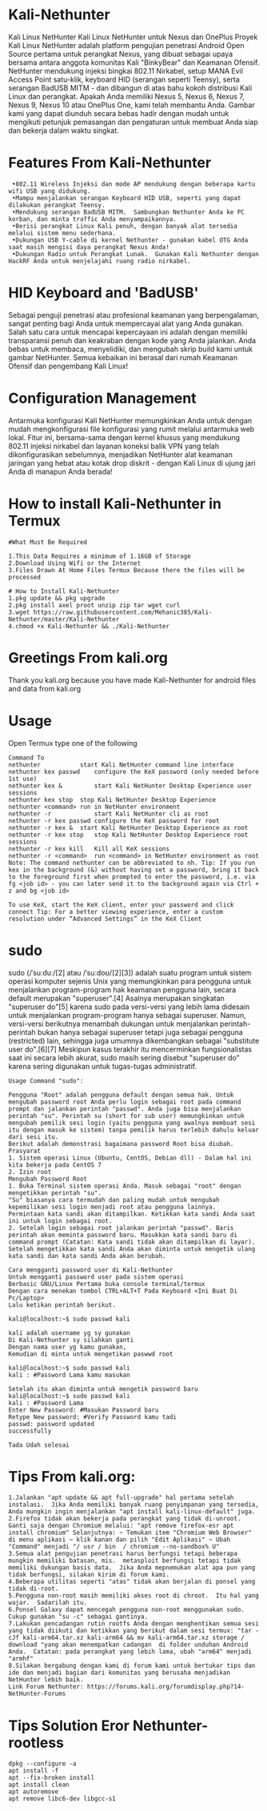 # Kali-Nethunter
Kali Linux NetHunter  Kali Linux NetHunter untuk Nexus dan OnePlus  Proyek Kali Linux NetHunter adalah platform pengujian penetrasi Android Open Source pertama untuk perangkat Nexus, yang dibuat sebagai upaya bersama antara anggota komunitas Kali "BinkyBear" dan Keamanan Ofensif.  NetHunter mendukung injeksi bingkai 802.11 Nirkabel, setup MANA Evil Access Point satu-klik, keyboard HID (serangan seperti Teensy), serta serangan BadUSB MITM - dan dibangun di atas bahu kokoh distribusi Kali Linux dan perangkat.  Apakah Anda memiliki Nexus 5, Nexus 6, Nexus 7, Nexus 9, Nexus 10 atau OnePlus One, kami telah membantu Anda.  Gambar kami yang dapat diunduh secara bebas hadir dengan mudah untuk mengikuti petunjuk pemasangan dan pengaturan untuk membuat Anda siap dan bekerja dalam waktu singkat.

# Features From Kali-Nethunter
````
 •802.11 Wireless Injeksi dan mode AP mendukung dengan beberapa kartu wifi USB yang didukung.
 •Mampu menjalankan serangan Keyboard HID USB, seperti yang dapat dilakukan perangkat Teensy.
 •Mendukung serangan BadUSB MITM.  Sambungkan Nethunter Anda ke PC korban, dan minta traffic Anda menyampaikannya.
 •Berisi perangkat Linux Kali penuh, dengan banyak alat tersedia melalui sistem menu sederhana.
 •Dukungan USB Y-cable di kernel Nethunter - gunakan kabel OTG Anda saat masih mengisi daya perangkat Nexus Anda!
 •Dukungan Radio untuk Perangkat Lunak.  Gunakan Kali Nethunter dengan HackRF Anda untuk menjelajahi ruang radio nirkabel.
````

# HID Keyboard and 'BadUSB'
Sebagai penguji penetrasi atau profesional keamanan yang berpengalaman, sangat penting bagi Anda untuk mempercayai alat yang Anda gunakan.  Salah satu cara untuk mencapai kepercayaan ini adalah dengan memiliki transparansi penuh dan keakraban dengan kode yang Anda jalankan.  Anda bebas untuk membaca, menyelidiki, dan mengubah skrip build kami untuk gambar NetHunter.  Semua kebaikan ini berasal dari rumah Keamanan Ofensif dan pengembang Kali Linux!

# Configuration Management 
Antarmuka konfigurasi Kali NetHunter memungkinkan Anda untuk dengan mudah mengkonfigurasi file konfigurasi yang rumit melalui antarmuka web lokal.  Fitur ini, bersama-sama dengan kernel khusus yang mendukung 802.11 injeksi nirkabel dan layanan koneksi balik VPN yang telah dikonfigurasikan sebelumnya, menjadikan NetHunter alat keamanan jaringan yang hebat atau kotak drop diskrit - dengan Kali Linux di ujung jari Anda di manapun Anda berada!

# How to install Kali-Nethunter in Termux
````
#What Must Be Required 

1.This Data Requires a minimum of 1.16GB of Storage 
2.Download Using Wifi or the Internet 
3.Files Drawn At Home Files Termux Because there the files will be processed

# How to Install Kali-Nethunter
1.pkg update && pkg upgrade
2.pkg install axel proot unzip zip tar wget curl
3.wget https://raw.githubusercontent.com/Mehanic385/Kali-Nethunter/master/Kali-Nethunter
4.chmod +x Kali-Nethunter && ./Kali-Nethunter
````
# Greetings From kali.org
Thank you kali.org because you have made Kali-Nethunter for android
files and data from kali.org

# Usage
Open Termux type one of the following 
````
Command	To
nethunter	        start Kali NetHunter command line interface
nethunter kex passwd	configure the KeX password (only needed before 1st use)
nethunter kex &	        start Kali NetHunter Desktop Experience user sessions
nethunter kex stop	stop Kali NetHunter Desktop Experience
nethunter <command>	run in NetHunter environment
nethunter -r	        start Kali NetHunter cli as root
nethunter -r kex passwd	configure the KeX password for root
nethunter -r kex &	start Kali NetHunter Desktop Experience as root
nethunter -r kex stop	stop Kali NetHunter Desktop Experience root sessions
nethunter -r kex kill	Kill all KeX sessions
nethunter -r <command>	run <command> in NetHunter environment as root
Note: The command nethunter can be abbreviated to nh. Tip: If you run kex in the background (&) without having set a password, bring it back to the foreground first when prompted to enter the password, i.e. via fg <job id> - you can later send it to the background again via Ctrl + z and bg <job id>

To use KeX, start the KeX client, enter your password and click connect Tip: For a better viewing experience, enter a custom resolution under “Advanced Settings” in the KeX Client

````

# sudo <root password>
sudo (/ˈsuːduː/[2] atau /ˈsuːdoʊ/[2][3]) adalah suatu program untuk sistem operasi komputer sejenis Unix yang memungkinkan para pengguna untuk menjalankan program-program hak keamanan pengguna lain, secara default merupakan "superuser".[4] Asalnya merupakan singkatan "superuser do"[5] karena sudo pada versi-versi yang lebih lama didesain untuk menjalankan program-program hanya sebagai superuser. Namun, versi-versi berikutnya menambah dukungan untuk menjalankan perintah-perintah bukan hanya sebagai superuser tetapi juga sebagai pengguna (restricted) lain, sehingga juga umumnya dikembangkan sebagai "substitute user do".[6][7] Meskipun kasus terakhir itu mencerminkan fungsionalistas saat ini secara lebih akurat, sudo masih sering disebut "superuser do" karena sering digunakan untuk tugas-tugas administratif.
````
Usage Command "sudo":

Pengguna "Root" adalah pengguna default dengan semua hak. Untuk mengubah password root Anda perlu login sebagai root pada command prompt dan jalankan perintah "passwd". Anda juga bisa menjalankan perintah "su". Perintah su (short for sub user) memungkinkan untuk mengubah pemilik sesi login (yaitu pengguna yang awalnya membuat sesi itu dengan masuk ke sistem) tanpa pemilik harus terlebih dahulu keluar dari sesi itu.
Berikut adalah demonstrasi bagaimana password Root bisa diubah.
Prasyarat
1. Sistem operasi Linux (Ubuntu, CentOS, Debian dll) - Dalam hal ini kita bekerja pada CentOS 7
2. Izin root
Mengubah Password Root
1. Buka Terminal sistem operasi Anda. Masuk sebagai "root" dengan mengetikkan perintah "su".
"Su" biasanya cara termudah dan paling mudah untuk mengubah kepemilikan sesi login menjadi root atau pengguna lainnya.
Permintaan kata sandi akan ditampilkan. Ketikkan kata sandi Anda saat ini untuk login sebagai root.
2. Setelah login sebagai root jalankan perintah "passwd". Baris perintah akan meminta password baru. Masukkan kata sandi baru di command prompt (Catatan: Kata sandi tidak akan ditampilkan di layar). Setelah mengetikkan kata sandi Anda akan diminta untuk mengetik ulang kata sandi dan kata sandi Anda akan berubah.

Cara mengganti password user di Kali-Nethunter 
Untuk mengganti password user pada sistem operasi
Berbasic GNU/Linux Pertama buka console terminal/termux 
Dengan cara menekan tombol CTRL+ALT+T Pada Keyboard <Ini Buat Di Pc/Laptop>
Lalu ketikan perintah berikut. 

kali@localhost:~$ sudo passwd kali

kali adalah username yg sy gunakan
Di Kali-Nethunter sy silahkan ganti
Dengan nama user yg kamu gunakan, 
Kemudian di minta untuk mengetikan paswwd root

kali@localhost:~$ sudo passwd kali
kali : #Password Lama kamu masukan

Setelah itu akan diminta untuk mengetik password baru
kali@localhost:~$ sudo passwd kali
kali : #Password Lama
Enter New Password: #Masukan Password baru
Retype New password: #Verify Password kamu tadi
passwd: password updated
successfully

Tada Udah selesai
````

# Tips From kali.org:
````
1.Jalankan "apt update && apt full-upgrade" hal pertama setelah instalasi.  Jika Anda memiliki banyak ruang penyimpanan yang tersedia, Anda mungkin ingin menjalankan "apt install kali-linux-default" juga.
2.Firefox tidak akan bekerja pada perangkat yang tidak di-unroot.  Ganti saja dengan Chromium melalui: "apt remove firefox-esr apt install chromium" Selanjutnya: ~ Temukan item "Chromium Web Browser" di menu aplikasi ~ klik kanan dan pilih "Edit Aplikasi" ~ Ubah "Command" menjadi "/ usr / bin  / chromium --no-sandbox% U"
3.Semua alat pengujian penetrasi harus berfungsi tetapi beberapa mungkin memiliki batasan, mis.  metasploit berfungsi tetapi tidak memiliki dukungan basis data.  Jika Anda mepnemukan alat apa pun yang tidak berfungsi, silakan kirim di forum kami.
4.Beberapa utilitas seperti "atas" tidak akan berjalan di ponsel yang tidak di-root.
5.Pengguna non-root masih memiliki akses root di chroot.  Itu hal yang wajar.  Sadarilah itu.
6.Ponsel Galaxy dapat mencegah pengguna non-root menggunakan sudo.  Cukup gunakan "su -c" sebagai gantinya.
7.Lakukan pencadangan rutin rootfs Anda dengan menghentikan semua sesi yang tidak diikuti dan ketikkan yang berikut dalam sesi termux: "tar -cJf kali-arm64.tar.xz kali-arm64 && mv kali-arm64.tar.xz storage / download "yang akan menempatkan cadangan  di folder unduhan Android Anda.  Catatan: pada perangkat yang lebih lama, ubah "arm64" menjadi "armhf"
8.Silakan bergabung dengan kami di forum kami untuk bertukar tips dan ide dan menjadi bagian dari komunitas yang berusaha menjadikan NetHunter lebih baik.
Link Forum Nethunter: https://forums.kali.org/forumdisplay.php?14-NetHunter-Forums

````
# Tips Solution Eror Nethunter-rootless
````
dpkg --configure -a
apt install -f
apt --fix-broken install
apt install clean
apt autoremove
apt remove libc6-dev libgcc-s1 
`````
